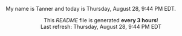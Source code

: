 My name is Tanner and today is Thursday, August 28, 9:44 PM EDT.

<p align="center">This <i>README</i> file is generated <b>every 3 hours</b>!</br>Last refresh: Thursday, August 28, 9:44 PM EDT<br /></p>
